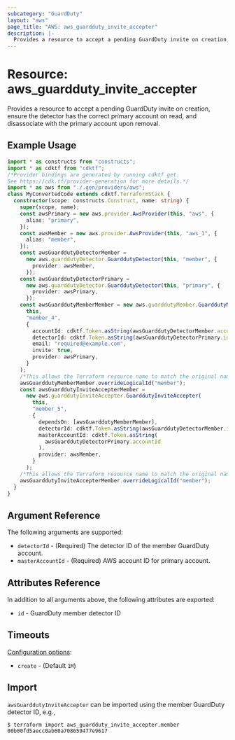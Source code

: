 ```yaml
---
subcategory: "GuardDuty"
layout: "aws"
page_title: "AWS: aws_guardduty_invite_accepter"
description: |-
  Provides a resource to accept a pending GuardDuty invite on creation, ensure the detector has the correct primary account on read, and disassociate with the primary account upon removal.
---
```


# Resource: aws_guardduty_invite_accepter

Provides a resource to accept a pending GuardDuty invite on creation, ensure the detector has the correct primary account on read, and disassociate with the primary account upon removal.

## Example Usage

```typescript
import * as constructs from "constructs";
import * as cdktf from "cdktf";
/*Provider bindings are generated by running cdktf get.
See https://cdk.tf/provider-generation for more details.*/
import * as aws from "./.gen/providers/aws";
class MyConvertedCode extends cdktf.TerraformStack {
  constructor(scope: constructs.Construct, name: string) {
    super(scope, name);
    const awsPrimary = new aws.provider.AwsProvider(this, "aws", {
      alias: "primary",
    });
    const awsMember = new aws.provider.AwsProvider(this, "aws_1", {
      alias: "member",
    });
    const awsGuarddutyDetectorMember =
      new aws.guarddutyDetector.GuarddutyDetector(this, "member", {
        provider: awsMember,
      });
    const awsGuarddutyDetectorPrimary =
      new aws.guarddutyDetector.GuarddutyDetector(this, "primary", {
        provider: awsPrimary,
      });
    const awsGuarddutyMemberMember = new aws.guarddutyMember.GuarddutyMember(
      this,
      "member_4",
      {
        accountId: cdktf.Token.asString(awsGuarddutyDetectorMember.accountId),
        detectorId: cdktf.Token.asString(awsGuarddutyDetectorPrimary.id),
        email: "required@example.com",
        invite: true,
        provider: awsPrimary,
      }
    );
    /*This allows the Terraform resource name to match the original name. You can remove the call if you don't need them to match.*/
    awsGuarddutyMemberMember.overrideLogicalId("member");
    const awsGuarddutyInviteAccepterMember =
      new aws.guarddutyInviteAccepter.GuarddutyInviteAccepter(
        this,
        "member_5",
        {
          dependsOn: [awsGuarddutyMemberMember],
          detectorId: cdktf.Token.asString(awsGuarddutyDetectorMember.id),
          masterAccountId: cdktf.Token.asString(
            awsGuarddutyDetectorPrimary.accountId
          ),
          provider: awsMember,
        }
      );
    /*This allows the Terraform resource name to match the original name. You can remove the call if you don't need them to match.*/
    awsGuarddutyInviteAccepterMember.overrideLogicalId("member");
  }
}

```

## Argument Reference

The following arguments are supported:

* `detectorId` - (Required) The detector ID of the member GuardDuty account.
* `masterAccountId` - (Required) AWS account ID for primary account.

## Attributes Reference

In addition to all arguments above, the following attributes are exported:

* `id` - GuardDuty member detector ID

## Timeouts

[Configuration options](https://developer.hashicorp.com/terraform/language/resources/syntax#operation-timeouts):

- `create` - (Default `1M`)

## Import

`awsGuarddutyInviteAccepter` can be imported using the member GuardDuty detector ID, e.g.,

```
$ terraform import aws_guardduty_invite_accepter.member 00b00fd5aecc0ab60a708659477e9617
```

<!-- cache-key: cdktf-0.17.0-pre.15 input-fd54c4e8a06060b71e65b60b3b090c6fbb85c476c0009a793a2577a33af66292 -->
